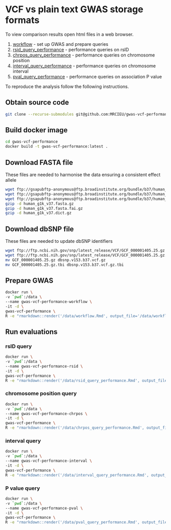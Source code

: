 # VCF vs plain text GWAS storage formats

To view comparison results open html files in a web browser.

1. [workflow](workflow.html) - set up GWAS and prepare queries
2. [rsid_query_performance](rsid_query_performance.html) - performance queries on rsID
3. [chrpos_query_performance](chrpos_query_performance.html) - performance queries on chromosome position
4. [interval_query_performance](interval_query_performance.html) - performance queries on chromosome interval
5. [pval_query_performance](pval_query_performance.html) - performance queries on association P value

To reproduce the analysis follow the following instructions.

## Obtain source code

```sh
git clone --recurse-submodules git@github.com:MRCIEU/gwas-vcf-performance.git
```

## Build docker image

```sh
cd gwas-vcf-performance
docker build -t gwas-vcf-performance:latest .
```

## Download FASTA file

These files are needed to harmonise the data ensuring a consistent effect allele

```sh
wget ftp://gsapubftp-anonymous@ftp.broadinstitute.org/bundle/b37/human_g1k_v37.fasta.gz
wget ftp://gsapubftp-anonymous@ftp.broadinstitute.org/bundle/b37/human_g1k_v37.fasta.fai.gz
wget ftp://gsapubftp-anonymous@ftp.broadinstitute.org/bundle/b37/human_g1k_v37.dict.gz
gzip -d human_g1k_v37.fasta.gz
gzip -d human_g1k_v37.fasta.fai.gz
gzip -d human_g1k_v37.dict.gz
```

## Download dbSNP file

These files are needed to update dbSNP identifiers

```sh
wget ftp://ftp.ncbi.nih.gov/snp/latest_release/VCF/GCF_000001405.25.gz
wget ftp://ftp.ncbi.nih.gov/snp/latest_release/VCF/GCF_000001405.25.gz.tbi
mv GCF_000001405.25.gz dbsnp.v153.b37.vcf.gz
mv GCF_000001405.25.gz.tbi dbsnp.v153.b37.vcf.gz.tbi
```

## Prepare GWAS

```sh
docker run \
-v `pwd`:/data \
--name gwas-vcf-performance-workflow \
-it -d \
gwas-vcf-performance \
R -e "rmarkdown::render('/data/workflow.Rmd', output_file='/data/workflow.html')"
```

## Run evaluations

### rsID query

```sh
docker run \
-v `pwd`:/data \
--name gwas-vcf-performance-rsid \
-it -d \
gwas-vcf-performance \
R -e "rmarkdown::render('/data/rsid_query_performance.Rmd', output_file='/data/rsid_query_performance.html')"
```

### chromosome position query

```sh
docker run \
-v `pwd`:/data \
--name gwas-vcf-performance-chrpos \
-it -d \
gwas-vcf-performance \
R -e "rmarkdown::render('/data/chrpos_query_performance.Rmd', output_file='/data/chrpos_query_performance.html')"
```

### interval query

```sh
docker run \
-v `pwd`:/data \
--name gwas-vcf-performance-interval \
-it -d \
gwas-vcf-performance \
R -e "rmarkdown::render('/data/interval_query_performance.Rmd', output_file='/data/interval_query_performance.html')"
```

### P value query

```sh
docker run \
-v `pwd`:/data \
--name gwas-vcf-performance-pval \
-it -d \
gwas-vcf-performance \
R -e "rmarkdown::render('/data/pval_query_performance.Rmd', output_file='/data/pval_query_performance.html')"
```
